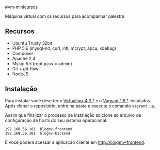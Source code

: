 #vm-minicursos

Máquina virtual com os recursos para acompanhar palestra

## Recursos

* Ubuntu Trusty 32bit
* PHP 5.6 (mysql-nd, curl, intl, mcrypt, apcu, xdebug)
* Composer
* Apache 2.4
* Mysql 5.5 (root pass = admin)
* Git + git-flow
* NodeJS

## Instalação

Para instalar você deve ter o [Virtualbox 4.3.*](https://www.virtualbox.org) e o [Vagrant 1.6.*](https://www.vagrantup.com) instalados.
Após clonar o repositório, entre na pasta e execute o comando ```vagrant up```.

Assim que finalizar o processo de instalação adicione ao arquivo de configuração de hosts do seu sistema operacional:

```
192.168.56.101  blogmv-frontend
192.168.56.101  blogmv-backend
```

E você poderá acessar a aplicação cliente em [http://blogmv-frontend](http://blogmv-frontend).

